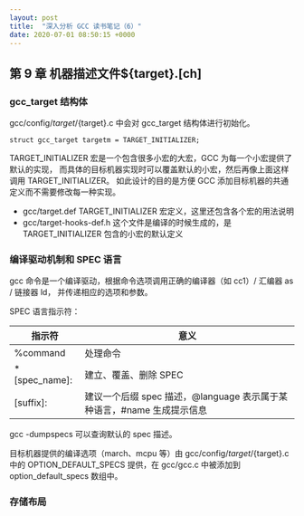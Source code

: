 ```yaml
---
layout: post
title:  "深入分析 GCC 读书笔记（6）"
date: 2020-07-01 08:50:15 +0000   
---
```


第 9 章 机器描述文件${target}.[ch]
---------------------------------

### gcc_target 结构体

gcc/config/${target}/${target}.c 中会对 gcc_target 结构体进行初始化。

```
struct gcc_target targetm = TARGET_INITIALIZER;
```

TARGET_INITIALIZER 宏是一个包含很多小宏的大宏，GCC 为每一个小宏提供了默认的实现，
而具体的目标机器实现时可以覆盖默认的小宏，然后再像上面这样调用 TARGET_INITIALIZER。
如此设计的目的是方便 GCC 添加目标机器的共通定义而不需要修改每一种实现。

* gcc/target.def
  TARGET_INITIALIZER 宏定义，这里还包含各个宏的用法说明
* gcc/target-hooks-def.h
  这个文件是编译的时候生成的，是 TARGET_INITIALIZER 包含的小宏的默认定义

### 编译驱动机制和 SPEC 语言

gcc 命令是一个编译驱动，根据命令选项调用正确的编译器（如 cc1）/ 汇编器 as / 链接器 ld，
并传递相应的选项和参数。

SPEC 语言指示符：

| 指示符 | 意义 |
| ----  | ---- |
| %command | 处理命令 |
| *[spec_name]: | 建立、覆盖、删除 SPEC |
| [suffix]: | 建议一个后缀 spec 描述，@language 表示属于某种语言，#name 生成提示信息 |

gcc -dumpspecs 可以查询默认的 spec 描述。

目标机器提供的编译选项（march、mcpu 等）由 gcc/config/${target}/${target}.c 中的
OPTION_DEFAULT_SPECS 提供，在 gcc/gcc.c 中被添加到 option_default_specs 数组中。

### 存储布局


